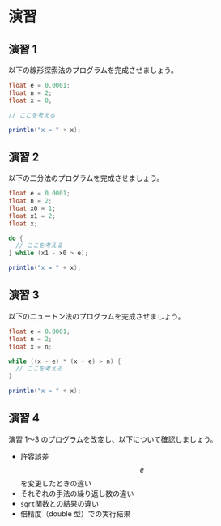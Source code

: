# 演習

## 演習 1

以下の線形探索法のプログラムを完成させましょう。

```java
float e = 0.0001;
float n = 2;
float x = 0;

// ここを考える

println("x = " + x);
```

## 演習 2

以下の二分法のプログラムを完成させましょう。

```java
float e = 0.0001;
float n = 2;
float x0 = 1;
float x1 = 2;
float x;

do {
  // ここを考える
} while (x1 - x0 > e);

println("x = " + x);
```

## 演習 3

以下のニュートン法のプログラムを完成させましょう。

```java
float e = 0.0001;
float n = 2;
float x = n;

while ((x - e) * (x - e) > n) {
  // ここを考える
}

println("x = " + x);
```

## 演習 4

演習 1〜3 のプログラムを改変し、以下について確認しましょう。

- 許容誤差 $$e$$ を変更したときの違い
- それぞれの手法の繰り返し数の違い
- `sqrt`関数との結果の違い
- 倍精度（double 型）での実行結果
